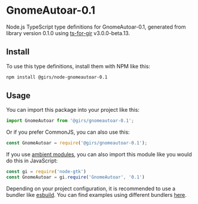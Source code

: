 
# GnomeAutoar-0.1

Node.js TypeScript type definitions for GnomeAutoar-0.1, generated from library version 0.1.0 using [ts-for-gir](https://github.com/gjsify/ts-for-gjs) v3.0.0-beta.13.

## Install

To use this type definitions, install them with NPM like this:
```bash
npm install @girs/node-gnomeautoar-0.1
```

## Usage

You can import this package into your project like this:
```ts
import GnomeAutoar from '@girs/gnomeautoar-0.1';
```

Or if you prefer CommonJS, you can also use this:
```ts
const GnomeAutoar = require('@girs/gnomeautoar-0.1');
```

If you use [ambient modules](https://github.com/gjsify/ts-for-gir/tree/main/packages/cli#ambient-modules), you can also import this module like you would do this in JavaScript:

```ts
const gi = require('node-gtk')
const GnomeAutoar = gi.require('GnomeAutoar', '0.1')
```

Depending on your project configuration, it is recommended to use a bundler like [esbuild](https://esbuild.github.io/). You can find examples using different bundlers [here](https://github.com/gjsify/ts-for-gir/tree/main/examples).